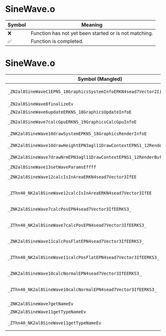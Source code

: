 # SineWave.o
| Symbol | Meaning 
| ------------- | ------------- 
| :x: | Function has not yet been started or is not matching. 
| :white_check_mark: | Function is completed. 


# SineWave.o
| Symbol (Mangled) | Symbol (Demangled) | Decompiled? |
| ------------- |  ------------- | ------------- |
| `_ZN2al8SineWaveC1EPNS_18GraphicsSystemInfoERKN4sead7Vector2IiEERKNS4_IfEE` | `al::SineWave::SineWave(al::GraphicsSystemInfo *,sead::Vector2<int> const&,sead::Vector2<float> const&)` | :x: |
| `_ZN2al8SineWave8finalizeEv` | `al::SineWave::finalize(void)` | :x: |
| `_ZN2al8SineWave6updateERKNS_18GraphicsUpdateInfoE` | `al::SineWave::update(al::GraphicsUpdateInfo const&)` | :x: |
| `_ZN2al8SineWave7calcGpuERKNS_19GraphicsCalcGpuInfoE` | `al::SineWave::calcGpu(al::GraphicsCalcGpuInfo const&)` | :x: |
| `_ZNK2al8SineWave10drawSystemEPKNS_18GraphicsRenderInfoE` | `al::SineWave::drawSystem(al::GraphicsRenderInfo const*)const` | :x: |
| `_ZNK2al8SineWave10drawHeightEPN3agl11DrawContextEPNS1_12RenderBufferE` | `al::SineWave::drawHeight(agl::DrawContext *,agl::RenderBuffer *)const` | :x: |
| `_ZNK2al8SineWave7drawNrmEPN3agl11DrawContextEPNS1_12RenderBufferE` | `al::SineWave::drawNrm(agl::DrawContext *,agl::RenderBuffer *)const` | :x: |
| `_ZN2al8SineWave13setWaveParamsEffff` | `al::SineWave::setWaveParams(float,float,float,float)` | :x: |
| `_ZNK2al8SineWave12calcIsInAreaERKN4sead7Vector3IfEE` | `al::SineWave::calcIsInArea(sead::Vector3<float> const&)const` | :x: |
| `_ZThn40_NK2al8SineWave12calcIsInAreaERKN4sead7Vector3IfEE` | ``non-virtual thunk to'al::SineWave::calcIsInArea(sead::Vector3<float> const&)const` | :x: |
| `_ZNK2al8SineWave7calcPosEPN4sead7Vector3IfEERKS3_` | `al::SineWave::calcPos(sead::Vector3<float> *,sead::Vector3<float> const&)const` | :x: |
| `_ZThn40_NK2al8SineWave7calcPosEPN4sead7Vector3IfEERKS3_` | ``non-virtual thunk to'al::SineWave::calcPos(sead::Vector3<float> *,sead::Vector3<float> const&)const` | :x: |
| `_ZNK2al8SineWave11calcPosFlatEPN4sead7Vector3IfEERKS3_` | `al::SineWave::calcPosFlat(sead::Vector3<float> *,sead::Vector3<float> const&)const` | :x: |
| `_ZThn40_NK2al8SineWave11calcPosFlatEPN4sead7Vector3IfEERKS3_` | ``non-virtual thunk to'al::SineWave::calcPosFlat(sead::Vector3<float> *,sead::Vector3<float> const&)const` | :x: |
| `_ZNK2al8SineWave10calcNormalEPN4sead7Vector3IfEERKS3_` | `al::SineWave::calcNormal(sead::Vector3<float> *,sead::Vector3<float> const&)const` | :x: |
| `_ZThn40_NK2al8SineWave10calcNormalEPN4sead7Vector3IfEERKS3_` | ``non-virtual thunk to'al::SineWave::calcNormal(sead::Vector3<float> *,sead::Vector3<float> const&)const` | :x: |
| `_ZNK2al8SineWave7getNameEv` | `al::SineWave::getName(void)const` | :x: |
| `_ZNK2al8SineWave11getTypeNameEv` | `al::SineWave::getTypeName(void)const` | :x: |
| `_ZThn40_NK2al8SineWave11getTypeNameEv` | ``non-virtual thunk to'al::SineWave::getTypeName(void)const` | :x: |
